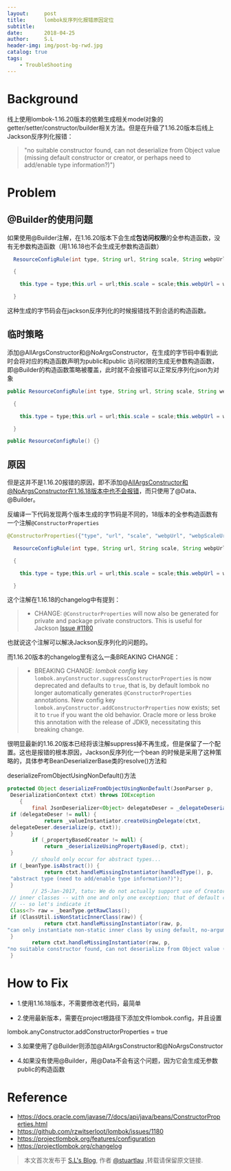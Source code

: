 ```yaml
---
layout:     post
title:      lombok反序列化报错原因定位
subtitle:   
date:       2018-04-25
author:     S.L
header-img: img/post-bg-rwd.jpg
catalog: true
tags:
    - TroubleShooting
---
```

# Background
线上使用lombok-1.16.20版本的依赖生成相关model对象的getter/setter/constructor/builder相关方法。但是在升级了1.16.20版本后线上Jackson反序列化报错：

>"no suitable constructor found, can not deserialize from Object value (missing default 
constructor or creator, or perhaps need to add/enable type information?)")

# Problem
## @Builder的使用问题
如果使用@Builder注解，在1.16.20版本下会生成**包访问权限**的全参构造函数，没有无参数构造函数（用1.16.18也不会生成无参数构造函数）

```java
  ResourceConfigRule(int type, String url, String scale, String webpUrl, String webpScaleUrl, boolean needVerify)

  {

    this.type = type;this.url = url;this.scale = scale;this.webpUrl = webpUrl;this.webpScaleUrl = webpScaleUrl;this.needVerify = needVerify;

  }
```

这种生成的字节码会在jackson反序列化的时候报错找不到合适的构造函数。

## 临时策略
添加@AllArgsConstructor和@NoArgsConstructor，在生成的字节码中看到此时会将对应的构造函数声明为public和public
访问权限的生成无参数构造函数，即@Builder的构造函数策略被覆盖，此时就不会报错可以正常反序列化json为对象

```java
public ResourceConfigRule(int type, String url, String scale, String webpUrl, String webpScaleUrl, boolean needVerify)

  {

    this.type = type;this.url = url;this.scale = scale;this.webpUrl = webpUrl;this.webpScaleUrl = webpScaleUrl;this.needVerify = needVerify;

  }

public ResourceConfigRule() {}
```

## 原因
但是这并不是1.16.20报错的原因，即不添加@AllArgsConstructor和@NoArgsConstructor在1.16.18版本中也不会报错，而只使用了@Data、@Builder。

反编译一下代码发现两个版本生成的字节码是不同的，18版本的全参构造函数有一个注解`@ConstructorProperties`

```java
@ConstructorProperties({"type", "url", "scale", "webpUrl", "webpScaleUrl", "needVerify"})

  ResourceConfigRule(int type, String url, String scale, String webpUrl, String webpScaleUrl, boolean needVerify)

  {

    this.type = type;this.url = url;this.scale = scale;this.webpUrl = webpUrl;this.webpScaleUrl = webpScaleUrl;this.needVerify = needVerify;

  }
```

这个注解在1.16.18的changelog中有提到：

> * CHANGE: `@ConstructorProperties` will now also be generated for private and package private 
constructors. 
This is useful for Jackson [Issue #1180](https://github.com/rzwitserloot/lombok/issues/1180)

也就说这个注解可以解决Jackson反序列化的问题的。



而1.16.20版本的changelog里有这么一条BREAKING CHANGE：

> * BREAKING CHANGE: _lombok config_ key `lombok.anyConstructor.suppressConstructorProperties` is 
now deprecated and defaults to `true`, 
that is, by default lombok no longer automatically generates `@ConstructorProperties` annotations. New config key `lombok.anyConstructor.addConstructorProperties` now exists; 
set it to `true` if you want the old behavior. Oracle more or less broke this annotation with the release of JDK9, necessitating this breaking change.


很明显最新的1.16.20版本已经将该注解suppress掉不再生成，但是保留了一个配置。这也是报错的根本原因，Jackson反序列化一个bean
的时候是采用了这种策略的，具体参考BeanDeserializerBase类的resolve()方法和

deserializeFromObjectUsingNonDefault()方法

```java
protected Object deserializeFromObjectUsingNonDefault(JsonParser p,
 DeserializationContext ctxt) throws IOException
    {
        final JsonDeserializer<Object> delegateDeser = _delegateDeserializer();
 if (delegateDeser != null) {
            return _valueInstantiator.createUsingDelegate(ctxt,
 delegateDeser.deserialize(p, ctxt));
 }
        if (_propertyBasedCreator != null) {
            return _deserializeUsingPropertyBased(p, ctxt);
 }
        // should only occur for abstract types...
 if (_beanType.isAbstract()) {
            return ctxt.handleMissingInstantiator(handledType(), p,
 "abstract type (need to add/enable type information?)");
 }
        // 25-Jan-2017, tatu: We do not actually support use of Creators for non-static
 // inner classes -- with one and only one exception; that of default constructor!
 // -- so let's indicate it
 Class<?> raw = _beanType.getRawClass();
 if (ClassUtil.isNonStaticInnerClass(raw)) {
            return ctxt.handleMissingInstantiator(raw, p,
"can only instantiate non-static inner class by using default, no-argument constructor");
 }
        return ctxt.handleMissingInstantiator(raw, p,
"no suitable constructor found, can not deserialize from Object value (missing default constructor or creator, or perhaps need to add/enable type information?)");
 }
 ```
 
# How to Fix
- 1.使用1.16.18版本，不需要修改老代码，最简单

- 2.使用最新版本，需要在project根路径下添加文件lombok.config，并且设置

lombok.anyConstructor.addConstructorProperties = true
- 3.如果使用了@Builder则添加@AllArgsConstructor和@NoArgsConstructor

- 4.如果没有使用@Builder，用@Data不会有这个问题，因为它会生成无参数public的构造函数


# Reference
- https://docs.oracle.com/javase/7/docs/api/java/beans/ConstructorProperties.html
- https://github.com/rzwitserloot/lombok/issues/1180
- https://projectlombok.org/features/configuration
- https://projectlombok.org/changelog

> 本文首次发布于 [S.L's Blog](https://liushuo.me), 作者 [@stuartlau](http://github.com/stuartlau) ,转载请保留原文链接.
